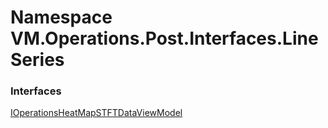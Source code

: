 # Namespace VM.Operations.Post.Interfaces.LineSeries

### Interfaces

 [IOperationsHeatMapSTFTDataViewModel](VM.Operations.Post.Interfaces.LineSeries.IOperationsHeatMapSTFTDataViewModel.md)


